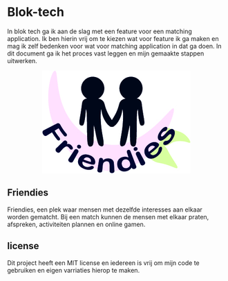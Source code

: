# Blok-tech

In blok tech ga ik aan de slag met een feature voor een matching application. Ik ben hierin vrij om te kiezen wat voor feature ik ga maken en mag ik zelf bedenken voor wat voor matching application in dat ga doen. In dit document ga ik het proces vast leggen en mijn gemaakte stappen uitwerken.

<p align="center">
  <img src="/assets/wiki-fotos/friendiesLogo.jpg">
</p>

## Friendies
Friendies, een plek waar mensen met dezelfde interesses aan elkaar worden gematcht. Bij een match kunnen de mensen met elkaar praten, afspreken, activiteiten plannen en online gamen. 

## license
Dit project heeft een MIT license en iedereen is vrij om mijn code te gebruiken en eigen varriaties hierop te maken.
